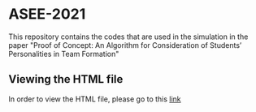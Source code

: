 # ASEE-2021
This repository contains the codes that are used in the simulation in the paper "Proof of Concept: An Algorithm for Consideration of Students’ Personalities in Team Formation"

## Viewing the HTML file
In order to view the HTML file, please go to this [link](https://bit.ly/ASEE2021)
